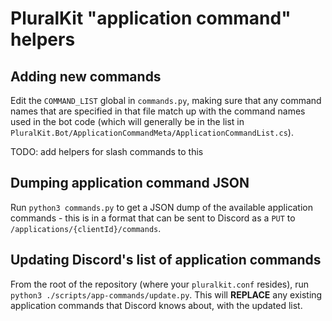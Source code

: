 # PluralKit "application command" helpers

## Adding new commands

Edit the `COMMAND_LIST` global in `commands.py`, making sure that any
command names that are specified in that file match up with the
command names used in the bot code (which will generally be in the list
in `PluralKit.Bot/ApplicationCommandMeta/ApplicationCommandList.cs`).

TODO: add helpers for slash commands to this

## Dumping application command JSON

Run `python3 commands.py` to get a JSON dump of the available application
commands - this is in a format that can be sent to Discord as a `PUT` to
`/applications/{clientId}/commands`.

## Updating Discord's list of application commands

From the root of the repository (where your `pluralkit.conf` resides),
run `python3 ./scripts/app-commands/update.py`. This will **REPLACE**
any existing application commands that Discord knows about, with the
updated list.